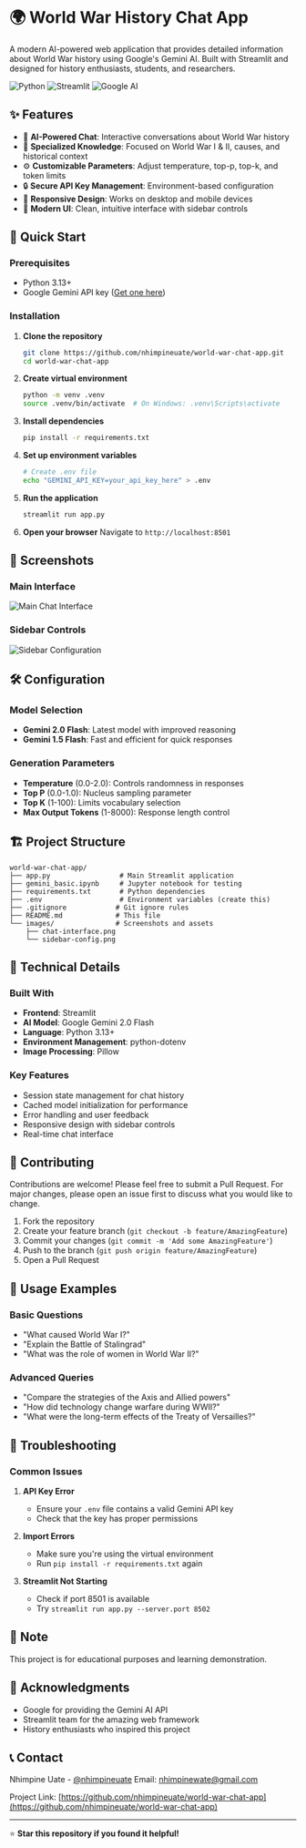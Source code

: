 # 🌍 World War History Chat App

A modern AI-powered web application that provides detailed information about World War history using Google's Gemini AI. Built with Streamlit and designed for history enthusiasts, students, and researchers.

![Python](https://img.shields.io/badge/Python-3.13+-blue.svg)
![Streamlit](https://img.shields.io/badge/Streamlit-1.49+-red.svg)
![Google AI](https://img.shields.io/badge/Google%20AI-Gemini-orange.svg)

## ✨ Features

- 🤖 **AI-Powered Chat**: Interactive conversations about World War history
- 🎯 **Specialized Knowledge**: Focused on World War I & II, causes, and historical context
- ⚙️ **Customizable Parameters**: Adjust temperature, top-p, top-k, and token limits
- 🔒 **Secure API Key Management**: Environment-based configuration
- 📱 **Responsive Design**: Works on desktop and mobile devices
- 🎨 **Modern UI**: Clean, intuitive interface with sidebar controls

## 🚀 Quick Start

### Prerequisites

- Python 3.13+
- Google Gemini API key ([Get one here](https://makersuite.google.com/app/apikey))

### Installation

1. **Clone the repository**
   ```bash
   git clone https://github.com/nhimpineuate/world-war-chat-app.git
   cd world-war-chat-app
   ```

2. **Create virtual environment**
   ```bash
   python -m venv .venv
   source .venv/bin/activate  # On Windows: .venv\Scripts\activate
   ```

3. **Install dependencies**
   ```bash
   pip install -r requirements.txt
   ```

4. **Set up environment variables**
   ```bash
   # Create .env file
   echo "GEMINI_API_KEY=your_api_key_here" > .env
   ```

5. **Run the application**
   ```bash
   streamlit run app.py
   ```

6. **Open your browser**
   Navigate to `http://localhost:8501`

## 📸 Screenshots

### Main Interface
![Main Chat Interface](images/chat-interface.png)

### Sidebar Controls
![Sidebar Configuration](images/sidebar-config.png)

## 🛠️ Configuration

### Model Selection
- **Gemini 2.0 Flash**: Latest model with improved reasoning
- **Gemini 1.5 Flash**: Fast and efficient for quick responses

### Generation Parameters
- **Temperature** (0.0-2.0): Controls randomness in responses
- **Top P** (0.0-1.0): Nucleus sampling parameter
- **Top K** (1-100): Limits vocabulary selection
- **Max Output Tokens** (1-8000): Response length control

## 🏗️ Project Structure

```
world-war-chat-app/
├── app.py                 # Main Streamlit application
├── gemini_basic.ipynb     # Jupyter notebook for testing
├── requirements.txt       # Python dependencies
├── .env                   # Environment variables (create this)
├── .gitignore            # Git ignore rules
├── README.md             # This file
└── images/               # Screenshots and assets
    ├── chat-interface.png
    └── sidebar-config.png
```

## 🔧 Technical Details

### Built With
- **Frontend**: Streamlit
- **AI Model**: Google Gemini 2.0 Flash
- **Language**: Python 3.13+
- **Environment Management**: python-dotenv
- **Image Processing**: Pillow

### Key Features
- Session state management for chat history
- Cached model initialization for performance
- Error handling and user feedback
- Responsive design with sidebar controls
- Real-time chat interface

## 🤝 Contributing

Contributions are welcome! Please feel free to submit a Pull Request. For major changes, please open an issue first to discuss what you would like to change.

1. Fork the repository
2. Create your feature branch (`git checkout -b feature/AmazingFeature`)
3. Commit your changes (`git commit -m 'Add some AmazingFeature'`)
4. Push to the branch (`git push origin feature/AmazingFeature`)
5. Open a Pull Request

## 📝 Usage Examples

### Basic Questions
- "What caused World War I?"
- "Explain the Battle of Stalingrad"
- "What was the role of women in World War II?"

### Advanced Queries
- "Compare the strategies of the Axis and Allied powers"
- "How did technology change warfare during WWII?"
- "What were the long-term effects of the Treaty of Versailles?"

## 🐛 Troubleshooting

### Common Issues

1. **API Key Error**
   - Ensure your `.env` file contains a valid Gemini API key
   - Check that the key has proper permissions

2. **Import Errors**
   - Make sure you're using the virtual environment
   - Run `pip install -r requirements.txt` again

3. **Streamlit Not Starting**
   - Check if port 8501 is available
   - Try `streamlit run app.py --server.port 8502`

## 📄 Note

This project is for educational purposes and learning demonstration.

## 🙏 Acknowledgments

- Google for providing the Gemini AI API
- Streamlit team for the amazing web framework
- History enthusiasts who inspired this project

## 📞 Contact

Nhimpine Uate - [@nhimpineuate](https://github.com/nhimpineuate)
Email: nhimpinewate@gmail.com

Project Link: [https://github.com/nhimpineuate/world-war-chat-app](https://github.com/nhimpineuate/world-war-chat-app)

---

⭐ **Star this repository if you found it helpful!**
